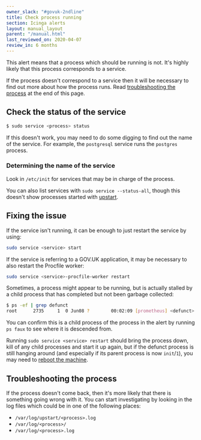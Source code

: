 ```yaml
---
owner_slack: "#govuk-2ndline"
title: Check process running
section: Icinga alerts
layout: manual_layout
parent: "/manual.html"
last_reviewed_on: 2020-04-07
review_in: 6 months
---
```


This alert means that a process which should be running is not. It's highly likely that this process corresponds to a service.

If the process doesn't correspond to a service then it will be necessary to find out more about how the process runs. Read [troubleshooting the process](#troubleshooting-the-process) at the end of this page.

## Check the status of the service

```bash
$ sudo service <process> status
```

If this doesn't work, you may need to do some digging to find out the name of the service. For example, the `postgresql` service runs the `postgres` process.

### Determining the name of the service

Look in `/etc/init` for services that may be in charge of the process.

You can also list services with `sudo service --status-all`, though this doesn't show processes started with [upstart](http://upstart.ubuntu.com/).

## Fixing the issue

If the service isn't running, it can be enough to just restart the service by using:

```bash
sudo service <service> start
```

If the service is referring to a GOV.UK application, it may be necessary to also restart the Procfile worker:

```bash
sudo service <service>-procfile-worker restart
```

Sometimes, a process might appear to be running, but is actually stalled by a child process that has completed but not been garbage collected:

```bash
$ ps -ef | grep defunct
root      2735     1  0 Jun08 ?        00:02:09 [prometheus] <defunct>
```

You can confirm this is a child process of the process in the alert by running `ps faux` to see where it is descended from.

Running `sudo service <service> restart` should bring the process down, kill of any child processes and start it up again, but if the defunct process is still hanging around (and especially if its parent process is now `init`/`1`), you may need to [reboot the machine](/manual/alerts/rebooting-machines.html).

## Troubleshooting the process

If the process doesn't come back, then it's more likely that there is something going wrong with it. You can start
investigating by looking in the log files which could be in one of the following places:

- `/var/log/upstart/<process>.log`
- `/var/log/<process>/`
- `/var/log/<process>.log`
